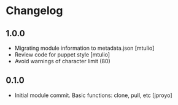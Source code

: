 # Changelog

## 1.0.0
* Migrating module information to metadata.json [mtulio]
* Review code for puppet style [mtulio]
* Avoid warnings of character limit (80)

## 0.1.0
* Initial module commit. Basic functions: clone, pull, etc [jproyo]
